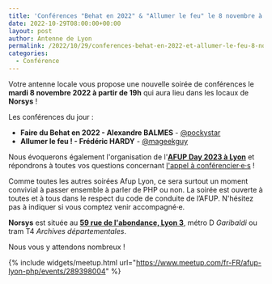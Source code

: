 ```yaml
---
title: 'Conférences "Behat en 2022" & "Allumer le feu" le 8 novembre à Norsys'
date: 2022-10-29T08:00:00+00:00
layout: post
author: Antenne de Lyon
permalink: /2022/10/29/conferences-behat-en-2022-et-allumer-le-feu-8-novembre/
categories:
  - Conférence
---
```


Votre antenne locale vous propose une nouvelle soirée de conférences le **mardi 8 novembre 2022 à partir de 19h** qui aura lieu dans les locaux de **Norsys** !

Les conférences du jour :

* **Faire du Behat en 2022 - Alexandre BALMES** - [@pockystar](https://twitter.com/pockystar)
* **Allumer le feu ! - Frédéric HARDY** - [@mageekguy](https://twitter.com/mageekguy)

Nous évoquerons également l'organisation de l'[**AFUP Day 2023 à Lyon**](https://event.afup.org/afup-day-2023-lyon/) et répondrons à toutes vos questions concernant [l'appel à conférencier&middot;e&middot;s](https://afup.org/event/afupday2023lyon) !

Comme toutes les autres soirées Afup Lyon, ce sera surtout un moment convivial à passer ensemble à parler de PHP ou non.
La soirée est ouverte à toutes et à tous dans le respect du code de conduite de l&rsquo;AFUP. N'hésitez pas à indiquer si vous comptez venir accompagné&middot;e.

**Norsys** est située au [**59 rue de l'abondance, Lyon 3**](https://goo.gl/maps/fLmvQRLhXeMhkV4p6), métro D _Garibaldi_ ou tram T4 _Archives départementales_.

Nous vous y attendons nombreux !

{% include widgets/meetup.html url="https://www.meetup.com/fr-FR/afup-lyon-php/events/289398004" %}
